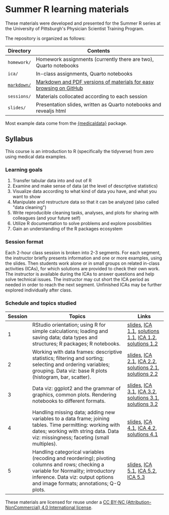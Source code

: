 # Summer R learning materials

These materials were developed and presented for the Summer R series at the University of Pittsburgh's Physician Scientist Training Program.

The repository is organized as follows:

| Directory    | Contents |
| --- | --- |
| `homework/`  | Homework assignments (currently there are two), Quarto notebooks   |
| `ica/`       | In-class assignments, Quarto notebooks                             |
| [`markdown/`](https://github.com/dojobo/summer-r-2023/tree/main/markdown)  | [Markdown and PDF versions of materials for easy browsing on GitHub](https://github.com/dojobo/summer-r-2023/tree/main/markdown) |
| `sessions/`  | Materials collocated according to each session                     |
| `slides/`    | Presentation slides, written as Quarto notebooks and revealjs html |

Most example data come from the [{medicaldata}](https://higgi13425.github.io/medicaldata/) package.

## Syllabus

This course is an introduction to R (specifically the tidyverse) from zero using medical data examples.

### Learning goals

1.  Transfer tabular data into and out of R
2.  Examine and make sense of data (at the level of descriptive statistics)
3.  Visualize data according to what kind of data you have, and what you want to show
4.  Manipulate and restructure data so that it can be analyzed (also called "data cleaning")
5.  Write reproducible cleaning tasks, analyses, and plots for sharing with colleagues (and your future self)
6.  Utilize R documentation to solve problems and explore possibilities
7.  Gain an understanding of the R packages ecosystem

### Session format

Each 2-hour class session is broken into 2-3 segments. For each segment, the instructor briefly presents information and one or more examples, using the slides. Then students work alone or in small groups on related in-class activities (ICAs), for which solutions are provided to check their own work. The instructor is available during the ICAs to answer questions and help solve technical issues. The instructor may cut short the ICA period as needed in order to reach the next segment. Unfinished ICAs may be further explored individually after class.

### Schedule and topics studied

| Session  | Topics | Links |
| --- | --- | --- |
| 1 | RStudio orientation; using R for simple calculations; loading and saving data; data types and structures; R packages; R notebooks. | [slides](https://github.com/dojobo/summer-r-2023/blob/main/markdown/slides-session-1.pdf), [ICA 1.1](https://github.com/dojobo/summer-r-2023/blob/main/markdown/ica-1.1-console-calculations.md), [solutions 1.1](https://github.com/dojobo/summer-r-2023/blob/main/markdown/ica_solns/ica-1.1-solns.pdf), [ICA 1.2](https://github.com/dojobo/summer-r-2023/blob/main/markdown/ica-1.2-loading.md), [solutions 1.2](https://github.com/dojobo/summer-r-2023/blob/main/markdown/ica_solns/ica-1.2-solns.pdf) |
| 2 | Working with data frames: descriptive statistics; filtering and sorting; selecting and ordering variables; grouping. Data viz: base R plots (histogram, bar, scatter). | [slides](https://github.com/dojobo/summer-r-2023/blob/main/markdown/slides-session-2.pdf), [ICA 2.1](https://github.com/dojobo/summer-r-2023/blob/main/markdown/ica-2.1-pipes-select-sort.md), [ICA 2.2](https://github.com/dojobo/summer-r-2023/blob/main/markdown/ica-2.2-filter-summarize-group.md), [solutions 2.1](https://github.com/dojobo/summer-r-2023/blob/main/markdown/ica_solns/ica-2.1-solns.pdf), [solutions 2.2](https://github.com/dojobo/summer-r-2023/blob/main/markdown/ica_solns/ica-2.2-solns.pdf) |
| 3 | Data viz: ggplot2 and the grammar of graphics, common plots. Rendering notebooks to different formats. | [slides](https://github.com/dojobo/summer-r-2023/blob/main/markdown/slides-session-3.pdf), [ICA 3.1](https://github.com/dojobo/summer-r-2023/blob/main/markdown/ica-3.1-univariate-plots.md), [ICA 3.2](https://github.com/dojobo/summer-r-2023/blob/main/markdown/ica-3.2-multivariate-plots.md), [solutions 3.1](https://github.com/dojobo/summer-r-2023/blob/main/markdown/ica_solns/ica-3.1-solns.pdf), [solutions 3.2](https://github.com/dojobo/summer-r-2023/blob/main/markdown/ica_solns/ica-3.2-solns.pdf) |
| 4 | Handling missing data; adding new variables to a data frame; joining tables. Time permitting: working with dates; working with string data. Data viz: missingness; faceting (small multiples). | [slides](https://github.com/dojobo/summer-r-2023/blob/main/markdown/slides-session-4.pdf), [ICA 4.1](https://github.com/dojobo/summer-r-2023/blob/main/markdown/ica-4.1-missing-data.md), [ICA 4.2](https://github.com/dojobo/summer-r-2023/blob/main/markdown/ica-4.2-new-vars-faceting.md), [solutions 4.1](https://github.com/dojobo/summer-r-2023/blob/main/markdown/ica_solns/ica-4.1-solns.pdf) |
| 5 | Handling categorical variables (recoding and reordering); pivoting columns and rows; checking a variable for Normality; introductory inference. Data viz: output options and image formats; annotations; Q-Q plots. | [slides](https://github.com/dojobo/summer-r-2023/blob/main/markdown/slides-session-5.pdf), [ICA 5.1](https://github.com/dojobo/summer-r-2023/blob/main/markdown/ica-5.1-joins-factors.md), [ICA 5.2](https://github.com/dojobo/summer-r-2023/blob/main/markdown/ica-5.2-pivoting.md), [ICA 5.3](https://github.com/dojobo/summer-r-2023/blob/main/markdown/ica-5.3-inference-modeling.md) |

These materials are licensed for reuse under a [CC BY-NC (Attribution-NonCommercial) 4.0 International license](https://creativecommons.org/licenses/by-nc/4.0/).
